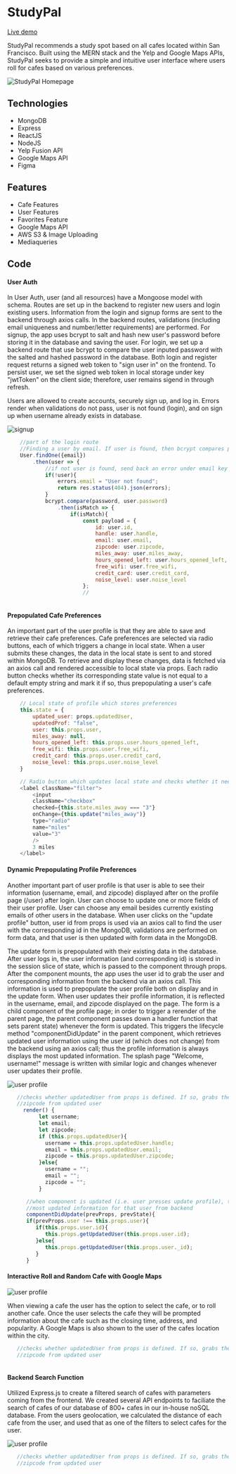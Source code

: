 # StudyPal
[Live demo](https://studypals-sf.herokuapp.com/#/)

StudyPal recommends a study spot based on all cafes located within San Francisco. Built using the MERN stack and the Yelp and Google Maps APIs, StudyPal seeks to provide a simple and intuitive user interface where users roll for cafes based on various preferences. 

![StudyPal Homepage](/frontend/public/splash.png)

## Technologies
* MongoDB
* Express
* ReactJS
* NodeJS
* Yelp Fusion API
* Google Maps API
* Figma

## Features
<!-- * Secure user authentication using bcrypt for password encryption; errors render when appropriate
* Profile are prepopulated with cafe preferences and user information
* Profile and preferences which allow user updates
* Cafe randomly selected based upon preferences
* Logged in user can favorite and unfavorite a cafe; user can see favorited cafe index page
* User can choose app to randomly roll a cafe from their favorited cafes
* Cafe page has a pop up modal that shows more pictures of cafe, has information about cafe status/statistics 
* Yelp cafe data fetched by the Yelp Fusion API
* Cafe suggestions filtered by cafe preferences and user geolocation
* Cafe location displayed via the Google Maps API -->

<!-- ![StudyPal Cafe](https://media.giphy.com/media/RLQQLfgpfL10NKOGCL/giphy.gif) -->

* Cafe Features
* User Features
* Favorites Feature
* Google Maps API
* AWS S3 & Image Uploading
* Mediaqueries

## Code 

#### User Auth
In User Auth, user (and all resources) have a Mongoose model with schema. Routes are set up in the backend to register new users and login existing users. Information from the login and signup forms are sent to the backend through axios calls. In the backend routes, validations (including email uniqueness and number/letter requirements) are performed. For signup, the app uses bcrypt to salt and hash new user's password before storing it in the database and saving the user. For login, we set up  a backend route that use bcrypt to compare the user inputed password with the salted and hashed password in the database. Both login and register request returns a signed web token to "sign user in" on the frontend. To persist user, we set the signed web token in local storage under key "jwtToken" on the client side; therefore, user remains sigend in through refresh. 

Users are allowed to create accounts, securely sign up, and log in. Errors render when validations do not pass, user is not found (login), and on sign up when username already exists in database. 



![signup](/frontend/public/signup.png)




```javascript
    //part of the login route
    //Finding a user by email. If user is found, then bcrypt compares password sent back with user's encrypted password 
    User.findOne({email})
        .then(user => {
            //if not user is found, send back an error under email key   
            if(!user){
                errors.email = "User not found";
                return res.status(404).json(errors);
            }
            bcrypt.compare(password, user.password)
                .then(isMatch => {
                    if(isMatch){
                        const payload = {
                            id: user.id,
                            handle: user.handle,
                            email: user.email,
                            zipcode: user.zipcode,
                            miles_away: user.miles_away,
                            hours_opened_left: user.hours_opened_left,
                            free_wifi: user.free_wifi,
                            credit_card: user.credit_card,
                            noise_level: user.noise_level
                        };
                        //
         
```

#### Prepopulated Cafe Preferences
An important part of the user profile is that they are able to save and retrieve their cafe preferences. Cafe preferences
are selected via radio buttons, each of which triggers a change in local state. When a user submits these changes,
the data in the local state is sent to and stored within MongoDB. To retrieve and display these changes, data is fetched
via an axios call and rendered accessible to local state via props. Each radio button checks whether its
corresponding state value is not equal to a default empty string and mark it if so, thus prepopulating a user's cafe 
preferences.



```javascript
    // Local state of profile which stores preferences
    this.state = {
        updated_user: props.updatedUser,       
        updatedProf: "false",
        user: this.props.user,        
        miles_away: null,
        hours_opened_left: this.props.user.hours_opened_left,
        free_wifi: this.props.user.free_wifi,
        credit_card: this.props.user.credit_card,
        noise_level: this.props.user.noise_level
    }
```

```javascript
    // Radio button which updates local state and checks whether it needs to be prefilled
    <label className="filter">
        <input
        className="checkbox"
        checked={this.state.miles_away === "3"}
        onChange={this.update("miles_away")}
        type="radio"
        name="miles"
        value="3"
        />
        3 miles
    </label>
```




#### Dynamic Prepopulating Profile Preferences
Another important part of user profile is that user is able to see their information (username, email, and zipcode) displayed after on the profile page (/user) after login. User can choose to update one or more fields of their user profile. User can choose any email besides currently existing emails of other users in the database. When user clicks on the "update profile" button, user id from props is used via an axios call to find the user with the corresponding id in the MongoDB, validations are performed on form data, and that user is then updated with form data in the MongoDB.  

The update form is prepopulated with their existing data in the database. After user logs in, the user information (and corresponding id) is stored in the session slice of state, which is passed to the component through props. After the component mounts, the app uses the user id to grab the user and corresponding information from the backend via an axios call. This information is used to prepopulate the user profile both on display and in the update form. When user updates their profile information, it is reflected in the username, email, and zipcode displayed on the page. The form is a child component of the profile page; in order to trigger a rerender of the parent page, the parent component passes down a handler function that sets parent state) whenever the form is updated. This triggers the lifecycle method "componentDidUpdate" in the parent component, which retrieves updated user information using the user id (which does not change) from the backend using an axios call; thus the profile information is always displays the most updated information. The splash page "Welcome, username!" message is written with similar logic and changes whenever user updates their profile.


![user profile](/frontend/public/user_profile.png)


```javascript
   //checks whether updatedUser from props is defined. If so, grabs the username, email, and 
   //zipcode from updated user
     render() {
          let username;
          let email;
          let zipcode;
          if (this.props.updatedUser){
            username = this.props.updatedUser.handle;
            email = this.props.updatedUser.email;
            zipcode = this.props.updatedUser.zipcode;
          }else{
            username = "";
            email = "";
            zipcode = "";
          }
```

```javascript
      //when component is updated (i.e. user presses update profile), this function is triggered to grab
      //most updated information for that user from backend
      componentDidUpdate(prevProps, prevState){
      if(prevProps.user !== this.props.user){
         if(this.props.user.id){
            this.props.getUpdatedUser(this.props.user.id);
         }else{
            this.props.getUpdatedUser(this.props.user._id);
         }   
      }
```
<!-- 
#### Media queries
This project uses media queries to make it user friendly and for a pleasing display from small laptop to big screens. Furthermore, we have made the 1) crew page and 2) cafe page also mobile and tablet friendly.  -->



#### Interactive Roll and Random Cafe with Google Maps



![user profile](/frontend/public/show.png)

When viewing a cafe the user has the option to select the cafe, or to roll another cafe. Once the user selects the cafe they will be prompted information about the cafe such as the closing time, address, and popularity. A Google Maps is also shown to the user of the cafes location within the city.

```javascript
   //checks whether updatedUser from props is defined. If so, grabs the username, email, and 
   //zipcode from updated user
     
```



#### Backend Search Function

Utilized Express.js to create a filtered search of cafes with parameters coming from the frontend. We created several API endpoints to faciliate the search of cafes of our database of 800+ cafes in our in-house noSQL database. From the users geolocation, we calculated the distance of each cafe from the user, and used that as one of the filters to select cafes for the user.


![user profile](/frontend/public/show.png)


```javascript
   //checks whether updatedUser from props is defined. If so, grabs the username, email, and 
   //zipcode from updated user
     
```